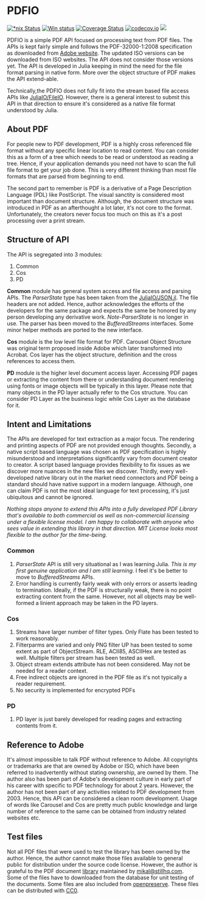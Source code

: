 # PDFIO

[![*nix Status](https://travis-ci.org/sambitdash/PDFIO.jl.svg?branch=master)](https://travis-ci.org/sambitdash/PDFIO.jl)
[![Win status](https://ci.appveyor.com/api/projects/status/9cocsctqdkx603q0?svg=true)](https://ci.appveyor.com/project/sambitdash/pdfio-jl)
[![Coverage Status](https://coveralls.io/repos/sambitdash/PDFIO.jl/badge.svg?branch=master&service=github)](https://coveralls.io/github/sambitdash/PDFIO.jl?branch=master)
[![codecov.io](http://codecov.io/github/sambitdash/PDFIO.jl/coverage.svg?branch=master)](http://codecov.io/github/sambitdash/PDFIO.jl?branch=master)
[![](https://img.shields.io/badge/docs-latest-blue.svg)](https://sambitdash.github.io/PDFIO.jl/docs/build)

PDFIO is a simple PDF API focused on processing text from PDF files. The
APIs is kept fairly simple and follows the PDF-32000-1:2008 specification as
downloaded from
[Adobe website](http://www.adobe.com/devnet/pdf/pdf_reference.html). The updated
ISO versions can be downloaded from ISO websites. The API does not consider
those versions yet. The API is developed in Julia keeping in mind the need for
the file format parsing in native form. More over the object structure of PDF
makes the API extend-able.

Technically,the PDFIO does not fully fit into the stream based file access APIs
like [JuliaIO/FileIO](/JuliaIO/FileIO.jl). However, there is a general interest
to submit this API in that direction to ensure it's considered as a native file
format understood by Julia.

## About PDF

For people new to PDF development, PDF is a highly cross referenced file format
without any specific linear location to read content. You can consider this as a
form of a tree which needs to be read or understood as reading a tree. Hence, if
your application demands you need not have to scan the full file format to get
your job done. This is very different thinking than most file formats that are
parsed from beginning to end.

The second part to remember is PDF is a derivative of a Page Description
Language (PDL) like PostScript. The visual sanctity is considered most important
than document structure. Although, the document structure was introduced in PDF
as an afterthought a lot later, it's not core to the format. Unfortunately, the
creators never focus too much on this as it's a post processing over a print
stream.

## Structure of API

The API is segregated into 3 modules:

1. Common
2. Cos
3. PD

**Common** module has general system access and file access and parsing APIs.
The *ParserState* type has been taken from the
[JuliaIO/JSON.jl](/JuliaIO/JSON.jl). The file headers are not added. Hence,
author acknowledges the efforts of the developers for the same package and
expects the same be honored by any person developing any derivative work.
*Note*-*ParserState* is no longer in use. The parser has been moved to the
*BufferedStreams* interfaces. Some minor helper methods are ported to the new
interface.

**Cos** module is the low level file format for PDF. Carousel Object Structure
was original term proposed inside Adobe which later transformed into Acrobat.
Cos layer has the object structure, definition and the cross references to
access them.

**PD** module is the higher level document access layer. Accessing PDF pages or
extracting the content from there or understanding document rendering using
fonts or image objects will be typically in this layer. Please note that many
objects in the PD layer actually refer to the Cos structure. You can consider
PD Layer as the business logic while Cos Layer as the database for it.

## Intent and Limitations

The APIs are developed for text extraction as a major focus. The rendering and
printing aspects of PDF are not provided enough thoughts. Secondly, a native
script based language was chosen as PDF specification is highly misunderstood
and interpretations significantly vary from document creator to creator. A
script based language provides flexibility to fix issues as we discover more
nuances in the new files we discover. Thirdly, every well-developed native
library out in the market need connectors and PDF being a standard should have
native support in a modern language. Although, one can claim PDF is not the most
 ideal language for text processing, it's just ubiquitous and cannot be ignored.

 *Nothing stops anyone to extend this APIs into a fully developed PDF Library
 that's available to both commercial as well as non-commercial licensing under a
 flexible license model. I am happy to collaborate with anyone who sees value in
  extending this library in that direction. MIT License looks most flexible to
 the author for the time-being.*

### Common

1. *ParserState* API is still very situational as I was learning Julia. *This is
 my first genuine application and I am still learning*. I feel it's be better to
 move to *BufferedStreams* APIs.
2. Error handling is currently fairly weak with only errors or asserts leading
to termination. Ideally, if the PDF is structurally weak, there is no point
extracting content from the same. However, not all objects may be well-formed
a linient approach may be taken in the PD layers.


### Cos
1. Streams have larger number of filter types. Only Flate has been tested to
work reasonably.
2. Filterparms are varied and only PNG filter UP has been tested to some extent
as part of ObjectStream. RLE, ACII85, ASCIIHex are tested as well. Multiple
filters per stream has been tested as well.
3. Object stream extends attribute has not been considered. May not be needed
for a reader context.
4. Free indirect objects are ignored in the PDF file as it's not typically a
reader requirement.
5. No security is implemented for encrypted PDFs

### PD

1. PD layer is just barely developed for reading pages and extracting contents
from it.

## Reference to Adobe

It's almost impossible to talk PDF without reference to Adobe. All copyrights or
trademarks are that are owned by Adobe or ISO, which have been referred to
inadvertently without stating ownership, are owned by them. The author also
has been part of Adobe's development culture in early part of his career with
specific to PDF technology for about 2 years. However, the author has not been
part of any activities related to PDF development from 2003. Hence, this API can
 be considered a clean room development. Usage of words like
 Carousel and Cos are pretty much public knowledge and large number of reference
 to the same can be obtained from industry related websites etc.

## Test files

Not all PDF files that were used to test the library has been owned by the
author. Hence, the author cannot make those files available to general public
for distribution under the source code license. However, the author is grateful
to the PDF document [library](http://www.stillhq.com/pdfdb/db.html) maintained
by [mikal@stillhq.com](mikal@stillhq.com). Some of the files have to downloaded
from the database for unit testing of the documents. Some files are also
included from
[openpreserve](https://github.com/openpreserve/format-corpus/tree/master/pdfCabinetOfHorrors).
These files can be distributed with
[CC0](https://creativecommons.org/publicdomain/zero/1.0/).
